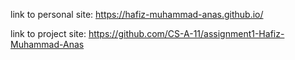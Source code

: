 link to personal site: https://hafiz-muhammad-anas.github.io/ 


link to project site: https://github.com/CS-A-11/assignment1-Hafiz-Muhammad-Anas


